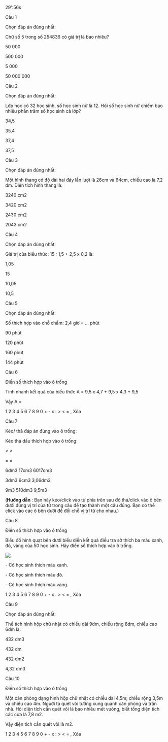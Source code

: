29':56s

Câu 1

Chọn đáp án đúng nhất: 

Chữ số 5 trong số 254836 có giá trị là bao nhiêu?

50 000

500 000

5 000

50 000 000

Câu 2

Chọn đáp án đúng nhất: 

Lớp học có 32 học sinh, số học sinh nữ là 12. Hỏi số học sinh nữ chiếm bao nhiêu phần trăm số học sinh cả lớp?

34,5

35,4

37,4

37,5

Câu 3

Chọn đáp án đúng nhất: 

Một hình thang có độ dài hai đáy lần lượt là 26cm và 64cm, chiều cao là 7,2 dm. Diện tích hình thang là:

3240 cm2

3420 cm2

2430 cm2

2043 cm2

Câu 4

Chọn đáp án đúng nhất: 

Giá trị của biểu thức: 15 : 1,5 + 2,5 x 0,2 là: 

1,05

15

10,05

10,5

Câu 5

Chọn đáp án đúng nhất: 

Số thích hợp vào chỗ chấm: 2,4 giờ = … phút

90 phút

120 phút

160 phút

144 phút

Câu 6

Điền số thích hợp vào ô trống 

Tính nhanh kết quả của biểu thức A = 9,5 x 4,7 + 9,5 x 4,3 + 9,5

Vậy A = 

1 2 3 4 5 6 7 8 9 0 + - x : > < = , Xóa

Câu 7

Kéo/ thả đáp án đúng vào ô trống: 

Kéo thả dấu thích hợp vào ô trống: 

> >

< <

= =

6dm3 17cm3  6017cm3

3dm3 6cm3  3,06dm3 

9m3 510dm3  9,5m3

(**Hướng dẫn** : Bạn hãy kéo/click vào từ phía trên sau đó thả/click vào ô bên dưới đúng vị trí của từ trong câu để tạo thành một câu đúng. Bạn có thể click vào các ô bên dưới để đổi chỗ vị trí từ cho nhau.)

Câu 8

Điền số thích hợp vào ô trống 

Biểu đồ hình quạt bên dưới biểu diễn kết quả điều tra sở thích ba màu xanh, đỏ, vàng của 50 học sinh. Hãy điền số thích hợp vào ô trống.

![](https://onthi123.vn/public/uploads/onthi123h2.png)

\- Có  học sinh thích màu xanh.

\- Có  học sinh thích màu đỏ.

\- Có  học sinh thích màu vàng.

1 2 3 4 5 6 7 8 9 0 + - x : > < = , Xóa

Câu 9

Chọn đáp án đúng nhất: 

Thể tích hình hộp chữ nhật có chiều dài 9dm, chiều rộng 8dm, chiều cao 6dm là:

432 dm3

432 dm

432 dm2

4,32 dm3

Câu 10

Điền số thích hợp vào ô trống 

Một căn phòng dạng hình hộp chữ nhật có chiều dài 4,5m; chiều rộng 3,5m và chiều cao 4m. Người ta quét vôi tường xung quanh căn phòng và trần nhà. Hỏi diện tích cần quét vôi là bao nhiêu mét vuông, biết tổng diện tích các cửa là 7,8 m2.

Vậy diện tích cần quét vôi là  m2.

1 2 3 4 5 6 7 8 9 0 + - x : > < = , Xóa
